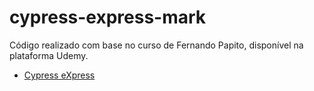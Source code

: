 # cypress-express-mark
Código realizado com base no curso de Fernando Papito, disponível na plataforma Udemy.

- [Cypress eXpress](https://www.udemy.com/course/cypress-express/?couponCode=2021PM25)
